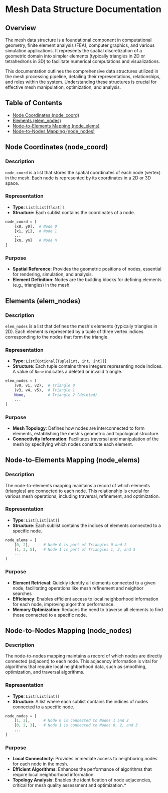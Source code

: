 # Mesh Data Structure Documentation

## Overview

The mesh data structure is a foundational component in computational geometry, finite element analysis (FEA), computer graphics, and various simulation applications. It represents the spatial discretization of a geometric domain into simpler elements (typically triangles in 2D or tetrahedrons in 3D) to facilitate numerical computations and visualizations.

This documentation outlines the comprehensive data structures utilized in the mesh processing pipeline, detailing their representations, relationships, and roles within the system. Understanding these structures is crucial for effective mesh manipulation, optimization, and analysis.

## Table of Contents

- [Node Coordinates (node_coord)](#node-coordinates-node_coord)
- [Elements (elem_nodes)](#elements-elem_nodes)
- [Node-to-Elements Mapping (node_elems)](#node-to-elements-mapping)
- [Node-to-Nodes Mapping (node_nodes)](#node-to-nodes-mapping-node_nodes-node2nodes-and-p_node2nodes)

## Node Coordinates (node_coord)

### Description

`node_coord` is a list that stores the spatial coordinates of each node (vertex) in the mesh. Each node is represented by its coordinates in a 2D or 3D space.

### Representation

- **Type:** `List[List[float]]`
- **Structure:** Each sublist contains the coordinates of a node.

```python
node_coord = [
    [x0, y0],  # Node 0
    [x1, y1],  # Node 1
    ...
    [xn, yn]   # Node n
]
```

### Purpose

- **Spatial Reference**: Provides the geometric positions of nodes, essential for rendering, simulation, and analysis.
- **Element Definition**: Nodes are the building blocks for defining elements (e.g., triangles) in the mesh.

## Elements (elem_nodes)

### Description

`elem_nodes` is a list that defines the mesh's elements (typically triangles in 2D). Each element is represented by a tuple of three vertex indices corresponding to the nodes that form the triangle.

### Representation

- **Type**: `List[Optional[Tuple[int, int, int]]]`
- **Structure**: Each tuple contains three integers representing node indices. A value of `None` indicates a deleted or invalid triangle.

```python
elem_nodes = [
    (v0, v1, v2),  # Triangle 0
    (v3, v4, v5),  # Triangle 1
    None,          # Triangle 2 (deleted)
    ...
]
```
### Purpose

- **Mesh Topology**: Defines how nodes are interconnected to form elements, establishing the mesh's geometric and topological structure.
- **Connectivity Information**: Facilitates traversal and manipulation of the mesh by specifying which nodes constitute each element.

## Node-to-Elements Mapping (node_elems)

### Description

The node-to-elements mapping maintains a record of which elements (triangles) are connected to each node. This relationship is crucial for various mesh operations, including traversal, refinement, and optimization.

### Representation

- **Type**: `List[List[int]]`
- **Structure**: Each sublist contains the indices of elements connected to a specific node.

```python
node_elems = [
    [0, 2],      # Node 0 is part of Triangles 0 and 2
    [1, 3, 5],   # Node 1 is part of Triangles 1, 3, and 5
    ...
]
```
### Purpose

- **Element Retrieval**: Quickly identify all elements connected to a given node, facilitating operations like mesh refinement and neighbor searches
- **Efficiency**: Enables efficient access to local neighborhood information for each node, improving algorithm performance.
- **Memory Optimization**: Reduces the need to traverse all elements to find those connected to a specific node.

## Node-to-Nodes Mapping (node_nodes)

### Description

The node-to-nodes mapping maintains a record of which nodes are directly connected (adjacent) to each node. This adjacency information is vital for algorithms that require local neighborhood data, such as smoothing, optimization, and traversal algorithms.

### Representation

- **Type**: `List[List[int]]`
- **Structure**: A list where each sublist contains the indices of nodes connected to a specific node.

```python
node_nodes = [
    [1, 2],      # Node 0 is connected to Nodes 1 and 2
    [0, 2, 3],   # Node 1 is connected to Nodes 0, 2, and 3
    ...
]
```

### Purpose

- **Local Connectivity**: Provides immediate access to neighboring nodes for each node in the mesh.
- **Efficient Algorithms**: Enhances the performance of algorithms that require local neighborhood information.
- **Topology Analysis**: Enables the identification of node adjacencies, critical for mesh quality assessment and optimization.*

